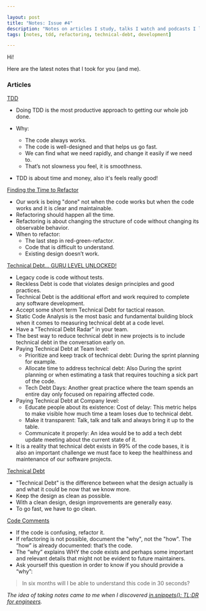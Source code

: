 ```yaml
---

layout: post
title: "Notes: Issue #4"
description: "Notes on articles I study, talks I watch and podcasts I listen."
tags: [notes, tdd, refactoring, technical-debt, development]

---
```


Hi!

Here are the latest notes that I took for you (and me). 

### Articles

[TDD](https://ronjeffries.com/articles/019-01ff/tdd-one-word/)

* Doing TDD is the most productive approach to getting our whole job done.
* Why:
  * The code always works.
  * The code is well-designed and that helps us go fast.
  * We can find what we need rapidly, and change it easily if we need to.
  * That’s not slowness you feel, it is smoothness.

* TDD is about time and money, also it's feels really good!

[Finding the Time to Refactor](https://thoughtbot.com/blog/finding-the-time-to-refactor)

* Our work is being "done" not when the code works but when the code works and it is clear and maintainable.
* Refactoring should happen all the time.
* Refactoring is about changing the structure of code without changing its observable behavior.
* When to refactor:
  * The last step in red-green-refactor.
  * Code that is difficult to understand.
  * Existing design doesn’t work.

[Technical Debt... GURU LEVEL UNLOCKED!](https://fernandocejas.com/2019/06/13/technical-debt-guru-level-unlocked/)

* Legacy code is code without tests.
* Reckless Debt is code that violates design principles and good practices.
* Technical Debt is the additional effort and work required to complete any software development.
* Accept some short term Technical Debt for tactical reason.
* Static Code Analysis is the most basic and fundamental building block when it comes to measuring technical debt at a code level.
* Have a "Technical Debt Radar" in your team.
* The best way to reduce technical debt in new projects is to include technical debt in the conversation early on.
* Paying Technical Debt at Team level:
  * Prioritize and keep track of technical debt: During the sprint planning for example.
  * Allocate time to address technical debt: Also During the sprint planning or when estimating a task that requires touching a sick part of the code.
  * Tech Debt Days: Another great practice where the team spends an entire day only focused on repairing affected code.
* Paying Technical Debt at Company level:
  * Educate people about its existence: Cost of delay: This metric helps to make visible how much time a team loses due to technical debt.
  * Make it transparent: Talk, talk and talk and always bring it up to the table.
  * Communicate it properly: An idea would be to add a tech debt update meeting about the current state of it.
* It is a reality that technical debt exists in 99% of the code bases, it is also an important challenge we must face to keep the healthiness and maintenance of our software projects.

[Technical Debt](https://ronjeffries.com/articles/019-01ff/tech-debt-from-twitter/)

* "Technical Debt" is the difference between what the design actually is and what it could be now that we know more.
* Keep the design as clean as possible.
* With a clean design, design improvements are generally easy.
* To go fast, we have to go clean.

[Code Comments](https://www.donnfelker.com/code-comments/)

* If the code is confusing, refactor it.
* If refactoring is not possible, document the "why", not the "how". The “how” is already documented: that’s the code.
* The “why” explains WHY the code exists and perhaps some important and relevant details that might not be evident to future maintainers.
* Ask yourself this question in order to know if you should provide a “why”:
> In six months will I be able to understand this code in 30 seconds?


_The idea of ​​taking notes came to me when I discovered [in.snippets(): TL;DR for engineers](https://insnippets.appsmith.com/)._